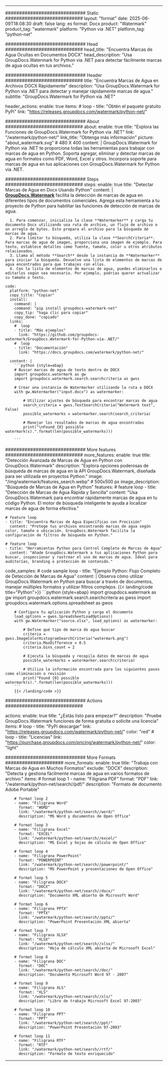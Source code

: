 
---
############################# Static ############################
layout: "format"
date:  2025-06-09T18:08:30
draft: false
lang: es
format: Docx
product: "Watermark"
product_tag: "watermark"
platform: "Python via .NET"
platform_tag: "python-net"

############################# Head ############################
head_title: "Encuentra Marcas de Agua Ocultas en Documentos DOCX"
head_description: "Usa GroupDocs.Watermark for Python via .NET para detectar fácilmente marcas de agua ocultas en tus archivos."

############################# Header ############################
title: "Encuentra Marcas de Agua en Archivos DOCX Rápidamente" 
description: "Usa GroupDocs.Watermark for Python via .NET para detectar y manejar rápidamente marcas de agua."
subtitle: "GroupDocs.Watermark for Python via .NET" 

header_actions:
  enable: true
  items:
    #  loop
    - title: "Obtén el paquete gratuito PyPi"
      link: "https://releases.groupdocs.com/watermark/python-net/"
      
############################# About ############################
about:
    enable: true
    title: "Explora las Funciones de GroupDocs.Watermark for Python via .NET"
    link: "/watermark/python-net/"
    link_title: "Obtenga más información"
    picture: "about_watermark.svg" # 480 X 400
    content: |
       GroupDocs.Watermark for Python via .NET te proporciona todas las herramientas para trabajar con marcas de agua en Python. Soporta agregar, eliminar y detectar marcas de agua en formatos como PDF, Word, Excel y otros. Incorpora soporte para marcas de agua en tus aplicaciones con GroupDocs.Watermark for Python via .NET.

############################# Steps ############################
steps:
    enable: true
    title: "Detectar Marcas de Agua en Docx Usando Python"
    content: |
      **[GroupDocs.Watermark](https://products.groupdocs.com/watermark/python-net/)** facilita la detección de marcas de agua en diferentes tipos de documentos comerciales. Agrega esta herramienta a tu proyecto de Python para habilitar las funciones de detección de marcas de agua.
      
      1. Para comenzar, inicializa la clase **Watermarker** y carga tu documento Docx utilizando una ruta de archivo, un flujo de archivo o un arreglo de bytes. Esto prepara el archivo para la búsqueda de marcas de agua.
      2. Para limitar tu búsqueda, utiliza la clase **SearchCriteria**. Para marcas de agua de imagen, proporciona una imagen de ejemplo. Para texto, establece detalles como fuente, tamaño, color u otros atributos relacionados.
      3. Llama al método **Search** desde la instancia de **Watermarker** para iniciar la búsqueda. Devuelve una lista de elementos de marcas de agua encontrados para que trabajes con ellos.
      4. Con la lista de elementos de marcas de agua, puedes eliminarlos o editarlos según sea necesario. Por ejemplo, podrías querer actualizar su tamaño o texto.
   
    code:
      platform: "python-net"
      copy_title: "Copiar"
      install:
        command: |
        command: "pip install groupdocs-watermark-net"
        copy_tip: "haga clic para copiar"
        copy_done: "copiado"
      links:
        #  loop
        - title: "Más ejemplos"
          link: "https://github.com/groupdocs-watermark/GroupDocs.Watermark-for-Python-via-.NET/"
        #  loop
        - title: "Documentación"
          link: "https://docs.groupdocs.com/watermark/python-net/"
          
      content: |
        ```python {style=abap}
        # Buscar marcas de agua de texto dentro de DOCX
        import groupdocs.watermark as gw
        import groupdocs.watermark.search.searchcriteria as gwss

        # Crear una instancia de Watermarker utilizando la ruta a DOCX
        with gw.Watermarker("input.docx") as watermarker:

            # Utilizar ajustes de búsqueda para encontrar marcas de agua
            search_criteria = gwss.TextSearchCriteria("Watermark text", False)
            possible_watermarks = watermarker.search(search_criteria)

            # Manejar los resultados de marcas de agua encontradas
            print("\nFound {0} possible watermark(s).".format(len(possible_watermarks)))
       
        ```  

############################# More features ############################
more_features:
  enable: true
  title: "Detección Avanzada de Marcas de Agua en Python con GroupDocs.Watermark"
  description: "Explora opciones poderosas de búsqueda de marcas de agua en la API GroupDocs.Watermark, diseñada para ser utilizada en proyectos Python."
  image: "/img/watermark/features_search.webp" # 500x500 px
  image_description: "Búsqueda de Marcas de Agua en Python"
  features:
    # feature loop
    - title: "Detección de Marcas de Agua Rápida y Sencilla"
      content: "Usa GroupDocs.Watermark para encontrar rápidamente marcas de agua en tu código Python. El motor de búsqueda inteligente te ayuda a localizar marcas de agua de forma efectiva."

    # feature loop
    - title: "Encuentra Marcas de Agua Específicas con Precisión"
      content: "Protege tus archivos encontrando marcas de agua según color, tamaño o ubicación. GroupDocs.Watermark facilita la configuración de filtros de búsqueda en Python."

    # feature loop
    - title: "Herramientas Python para Control Completo de Marcas de Agua"
      content: "Añade GroupDocs.Watermark a tus aplicaciones Python para buscar, inspeccionar y rastrear el uso de marcas de agua. Ideal para auditorías, branding o protección de contenido."
      
  code_samples:
    # code sample loop
    - title: "Ejemplo Python: Flujo Completo de Detección de Marcas de Agua"
      content: |
        Observa cómo utilizar GroupDocs.Watermark en Python para buscar a través de documentos, manejar múltiples formatos y utilizar filtros complejos.
        {{< landing/code title="Python">}}
        ```python {style=abap}
        import groupdocs.watermark as gw
        import groupdocs.watermark.search.searchcriteria as gwss
        import groupdocs.watermark.options.spreadsheet as gwos

        # Configura tu aplicación Python y carga el documento
        load_options = gwos.SpreadsheetLoadOptions()
        with gw.Watermarker("source.xlsx", load_options) as watermarker:

            # Define qué tipo de marca de agua buscar
            criteria = gwss.ImageColorHistogramSearchCriteria("watermark.png")
            criteria.MaxDifference = 0.5
            criteria.bins_count = 2

            # Ejecuta la búsqueda y recopila datos de marcas de agua
            possible_watermarks = watermarker.search(criteria)

            # Utiliza la información encontrada para los siguientes pasos como eliminación o revisión
            print("Found {0} possible watermark(s).".format(len(possible_watermarks)))        
        ```
        {{< /landing/code >}}


############################# Actions ############################

actions:
  enable: true
  title: "¿Estás listo para empezar?"
  description: "Pruebe GroupDocs.Watermark funciones de forma gratuita o solicite una licencia"
  items:
    #  loop
    - title: "PyPi descargar"
      link: "https://releases.groupdocs.com/watermark/python-net/"
      color: "red"
        #  loop
    - title: "Licencias"
      link: "https://purchase.groupdocs.com/pricing/watermark/python-net/"
      color: "light"


############################# More Formats #####################
more_formats:
    enable: true
    title: "Trabaja con Marcas de Agua en Muchos Formatos"
    exclude: "DOCX"
    description: "Detecta y gestiona fácilmente marcas de agua en varios formatos de archivo."
    items: 
        # format loop 1
        - name: "Filigrana PDF"
          format: "PDF"
          link: "/watermark/python-net/search//pdf/"
          description: "Formato de documento Adobe Portable"

        # format loop 2
        - name: "Filigrana Word"
          format: "WORD"
          link: "/watermark/python-net/search//word/"
          description: "MS Word y documentos de Open Office"
          
        # format loop 3
        - name: "Filigrana Excel"
          format: "EXCEL"
          link: "/watermark/python-net/search//excel/"
          description: "MS Excel y hojas de cálculo de Open Office"

        # format loop 4
        - name: "Filigrana PowerPoint"
          format: "POWERPOINT"
          link: "/watermark/python-net/search//powerpoint/"
          description: "MS PowerPoint y presentaciones de Open Office"

        # format loop 5
        - name: "Filigrana DOCX"
          format: "DOCX"
          link: "/watermark/python-net/search//docx/"
          description: "Documento XML abierto de Microsoft Word"
          
        # format loop 6
        - name: "Filigrana PPTX"
          format: "PPTX"
          link: "/watermark/python-net/search//pptx/"
          description: "PowerPoint Presentación XML abierta"
          
        # format loop 7
        - name: "Filigrana XLSX"
          format: "XLSX"
          link: "/watermark/python-net/search//xlsx/"
          description: "Hoja de cálculo XML abierta de Microsoft Excel"

        # format loop 8
        - name: "Filigrana DOC"
          format: "DOC"
          link: "/watermark/python-net/search//doc/"
          description: "Documento Microsoft Word 97 - 2007"

        # format loop 9
        - name: "Filigrana XLS"
          format: "XLS"
          link: "/watermark/python-net/search//xls/"
          description: "Libro de trabajo Microsoft Excel 97-2003"

        # format loop 10
        - name: "Filigrana PPT"
          format: "PPT"
          link: "/watermark/python-net/search//ppt/"
          description: "PowerPoint Presentación 97-2003"

        # format loop 11
        - name: "Filigrana RTF"
          format: "RTF"
          link: "/watermark/python-net/search//rtf/"
          description: "Formato de texto enriquecido"

---
